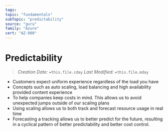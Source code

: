 ```yaml
---
tags:
topic: "fundamentals"
subTopic: "predictability"
source: "guru"
family: "Azure"
cert: "AZ-900"
---
```

# Predictability
> *Creation Date:* `=this.file.cday`
> *Last Modified:* `=this.file.mday`

- Customers expect uniform experience regardless of the load you have
- Concepts such as auto scaling, load balancing and high availability provided content experience
- To help companies keep costs in mind. This allows us to avoid unexpected jumps outside of our scaling plans
- Using scaling allows us to both track and forecast resource usage in real time
- Forecasting a tracking allows us to better predict for the future, resulting in a cyclical pattern of better predictability and better cost control.
